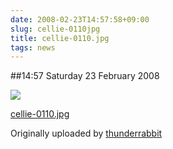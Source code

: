 ```yaml
---
date: 2008-02-23T14:57:58+09:00
slug: cellie-0110jpg
title: cellie-0110.jpg
tags: news
---
```


##14:57 Saturday 23 February 2008


 [![](http://farm4.static.flickr.com/3053/2285503690_20cec8fbb1.jpg)](http://www.flickr.com/photos/thunderrabbit/2285503690/)
   

 
  [cellie-0110.jpg](http://www.flickr.com/photos/thunderrabbit/2285503690/)
    

  Originally uploaded by [thunderrabbit](http://www.flickr.com/people/thunderrabbit/)
 




  

